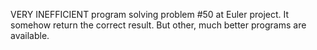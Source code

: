 VERY INEFFICIENT program solving problem #50 at Euler project. It somehow return the correct result. But other, much better programs are available.
